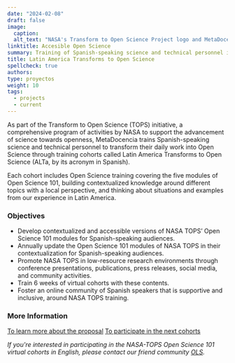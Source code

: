 ```yaml
---
date: "2024-02-08"
draft: false
image:
  caption: 
  alt_text: "NASA's Transform to Open Science Project logo and MetaDocencia logo"
linktitle: Accesible Open Science
summary: Training of Spanish-speaking science and technical personnel in NASA TOPS. 
title: Latin America Transforms to Open Science
spellcheck: true
authors: 
type: proyectos
weight: 10
tags:
  - projects
  - current
---
```


As part of the Transform to Open Science (TOPS) initiative, a comprehensive program of activities by NASA to support the advancement of science towards openness, MetaDocencia trains Spanish-speaking science and technical personnel to transform their daily work into Open Science through training cohorts called Latin America Transforms to Open Science (ALTa, by its acronym in Spanish).

Each cohort includes Open Science training covering the five modules of Open Science 101, building contextualized knowledge around different topics with a local perspective, and thinking about situations and examples from our experience in Latin America.

### Objectives
* Develop contextualized and accessible versions of NASA TOPS’ Open Science 101 modules for Spanish-speaking audiences.
* Annually update the Open Science 101 modules of NASA TOPS in their contextualization for Spanish-speaking audiences.
* Promote NASA TOPS in low-resource research environments through conference presentations, publications, press releases, social media, and community activities.
* Train 6 weeks of virtual cohorts with these contents.
* Foster an online community of Spanish speakers that is supportive and inclusive, around NASA TOPS training.

### More Information
[To learn more about the proposal](https://zenodo.org/records/8215456 "Proposal")
[To participate in the next cohorts](https://www.metadocencia.org/en/formacion/)

*If you're interested in participating in the NASA-TOPS Open Science 101 virtual cohorts in English, please contact our friend community [OLS](https://openlifesci.org/ "OLS").*


